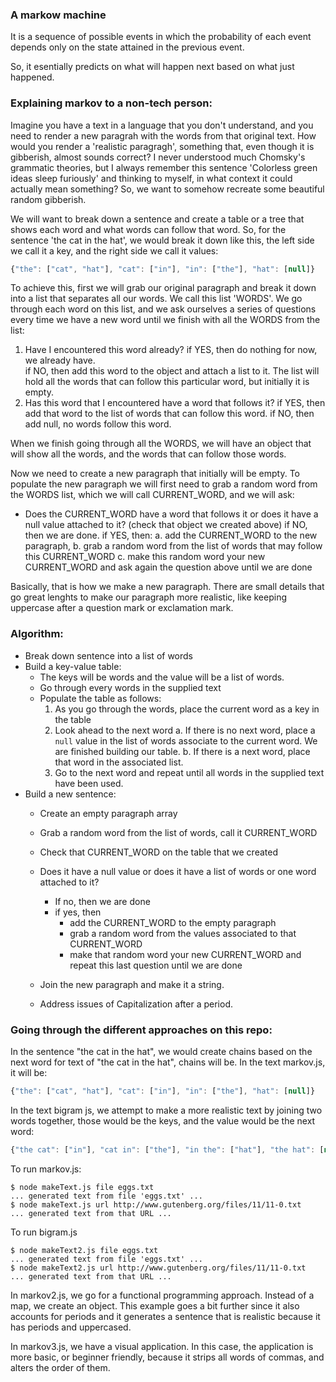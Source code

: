 ### A markow machine

It is a sequence of possible events in which the probability of each event depends only on the state attained in the previous event.

So, it esentially predicts on what will happen next based on what just happened.


### Explaining markov to a non-tech person:
Imagine you have a text in a language that you don't understand, and you need to render a new paragrah with the words from that original text. How would you render a 'realistic paragragh', something that, even though it is gibberish, almost sounds correct? I never understood much Chomsky's grammatic theories, but I always remember this sentence 'Colorless green ideas sleep furiously' and thinking to myself, in what context it could actually mean something? So, we want to somehow recreate some beautiful random gibberish.

We will want to break down a sentence and create a table or a tree that shows each word and what words can follow that word. So, for the sentence 'the cat in the hat', we would break it down like this, the left side we call it a key, and the right side we call it values:

 ```js
 {"the": ["cat", "hat"], "cat": ["in"], "in": ["the"], "hat": [null]} 
 ```

To achieve this, first we will grab our original paragraph and break it down into a list that separates all our words. We call this list 'WORDS'. We go through each word on this list, and we ask ourselves a series of questions every time we have a new word until we finish with all the WORDS from the list:
1. Have I encountered this word already?
  if YES, then do nothing for now, we already have.  
  if NO, then add this word to the object and attach a list to it. The list will hold all the words that can follow this particular word, but initially it is empty.
2. Has this word that I encountered have a word that follows it?
  if YES, then add that word to the list of words that can follow this word.
  if NO, then add null, no words follow this word.

When we finish going through all the WORDS, we will have an object that will show all the words, and the words that can follow those words.

Now we need to create a new paragraph that initially will be empty. To populate the new paragraph we will first need to grab a random word from the WORDS list, which we will call CURRENT_WORD, and we will ask:
* Does the CURRENT_WORD have a word that follows it or does it have a null value attached to it? (check that object we created above)
  if NO, then we are done.
  if YES, then:
    a. add the CURRENT_WORD to the new paragraph, 
    b. grab a random word from the list of words that may follow this CURRENT_WORD 
    c. make this random word your new CURRENT_WORD and ask again the question above until we are done


Basically, that is how we make a new paragraph. There are small details that go great lenghts to make our paragraph more realistic, like keeping uppercase after a question mark or exclamation mark. 



### Algorithm:
  - Break down sentence into a list of words
  - Build a key-value table:
    - The keys will be words and the value will be a list of words.
    - Go through every words in the supplied text
    - Populate the table as follows:
      1. As you go through the words, place the current word as a key in the table
      2. Look ahead to the next word
        a. If there is no next word, place a `null` value in the list of words associate to the current word. We are finished building our table.
        b. If there is a next word, place that word in the associated list.
      3. Go to the next word and repeat until all words in the supplied text have been used.
  - Build a new sentence:
    - Create an empty paragraph array
    - Grab a random word from the list of words, call it CURRENT_WORD
    - Check that CURRENT_WORD on the table that we created
    - Does it have a null value or does it have a list of words or one word attached to it?
      - If no, then we are done
      - if yes, then 
          - add the CURRENT_WORD to the empty paragraph
          - grab a random word from the values associated to that CURRENT_WORD
          - make that random word your new CURRENT_WORD and repeat this last question until we are done
  
    - Join the new paragraph and make it a string.
    - Address issues of Capitalization after a period.





### Going through the different approaches on this repo:

In the sentence "the cat in the hat", we would create chains based on the next word
 for text of "the cat in the hat", chains will be.
 In the text markov.js, it will be:
 ```js
 {"the": ["cat", "hat"], "cat": ["in"], "in": ["the"], "hat": [null]} 
 ```
 In the text bigram js, we attempt to make a more realistic text by joining two words together, those would be the keys, and the value would be the next word:

  ```js
  {"the cat": ["in"], "cat in": ["the"], "in the": ["hat"], "the hat": [null]}
  ```

  To run markov.js:
  ```
 $ node makeText.js file eggs.txt
... generated text from file 'eggs.txt' ...
$ node makeText.js url http://www.gutenberg.org/files/11/11-0.txt
... generated text from that URL ...

  ```

  To run bigram.js
  ```
 $ node makeText2.js file eggs.txt
... generated text from file 'eggs.txt' ...
$ node makeText2.js url http://www.gutenberg.org/files/11/11-0.txt
... generated text from that URL ...

 ```

  In markov2.js, we go for a functional programming approach. Instead of a map, we create an object. This example goes a bit further since it also accounts for periods and it generates a sentence that is realistic because it has periods and uppercased.

  In markov3.js, we have a visual application. In this case, the application is more basic, or beginner friendly, because it strips all words of commas, and alters the order of them.